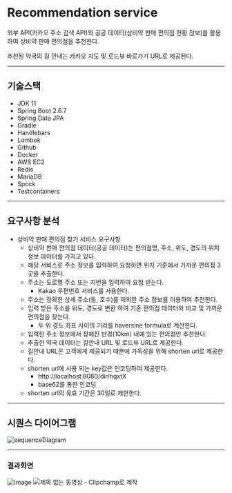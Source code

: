 # Recommendation service

외부 API(카카오 주소 검색 API)와 공공 데이터(상비약 판매 편의점 현황 정보)를 활용하여 상비약 판매 편의점을 추천한다.

추천된 약국의 길 안내는 카카오 지도 및 로드뷰 바로가기 URL로 제공된다.

---

## 기술스택
* JDK 11
* Spring Boot 2.6.7
* Spring Data JPA
* Gradle
* Handlebars
* Lombok
* Github
* Docker
* AWS EC2
* Redis
* MariaDB
* Spock
* Testcontainers

---

## 요구사항 분석
* 상비약 판매 편의점 찾기 서비스 요구사항 
  * 상비약 판매 편의점 데이터(공공 데이터)는 편의점명, 주소, 위도, 경도의 위치 정보 데이터를 가지고 있다.
  * 해당 서비스로 주소 정보를 입력하여 요청하면 위치 기준에서 가까운 편의점 3곳을 추출한다.
  * 주소는 도로명 주소 또는 지번을 입력하여 요청 받는다. 
    * Kakao 우편번호 서비스를 사용한다.
  * 주소는 정확한 상세 주소(동, 호수)를 제외한 주소 정보를 이용하여 추천한다. 
  * 입력 받은 주소를 위도, 경도로 변환 하여 기존 편의점 데이터와 비교 및 가까운 편의점을 찾는다.
    * 두 위 경도 좌표 사이의 거리를 haversine formula로 계산한다.
  * 입력한 주소 정보에서 정해진 반경(10km) 내에 있는 편의점만 추천한다.
  * 추출한 약국 데이터는 길안내 URL 및 로드뷰 URL로 제공한다.
  * 길안내 URL은 고객에게 제공되기 때문에 가독성을 위해 shorten url로 제공한다.
  * shorten url에 사용 되는 key값은 인코딩하여 제공한다.
    * http://localhost:8080/dir/nqxtX
    * base62를 통한 인코딩
  * shorten url의 유효 기간은 30일로 제한한다.

---

## 시퀀스 다이어그램

![sequenceDiagram](https://github.com/bokyoung89/fastcampus-project-board/assets/58727604/76fedb86-2361-40db-a6b2-601f336526eb)

---

### 결과화면

![image](https://github.com/bokyoung89/fastcampus-project-board/assets/58727604/0630e75c-b2f8-4ef0-ace2-6e7698971aa6)
![제목 없는 동영상 - Clipchamp로 제작](https://github.com/bokyoung89/fastcampus-project-board/assets/58727604/346e4f8f-dc67-4043-b432-924b602a324a)